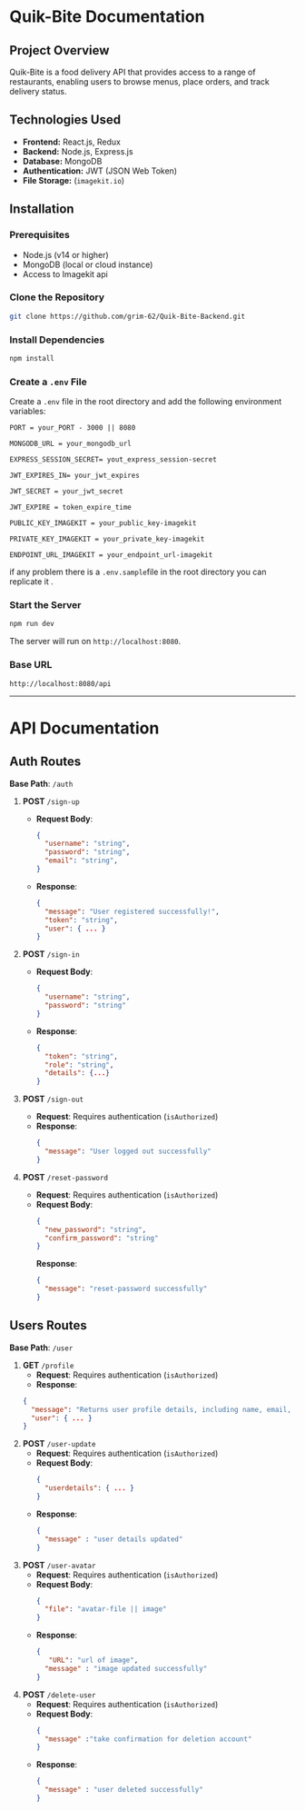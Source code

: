 # Quik-Bite Documentation

## Project Overview

Quik-Bite is a food delivery API that provides access to a range of restaurants, enabling users to browse menus, place orders, and track delivery status.


## Technologies Used
- **Frontend:** React.js, Redux
- **Backend:** Node.js, Express.js
- **Database:** MongoDB
- **Authentication:** JWT (JSON Web Token)
- **File Storage:** (`imagekit.io`)

## Installation

### Prerequisites
- Node.js (v14 or higher)
- MongoDB (local or cloud instance)
- Access to Imagekit api

### Clone the Repository
```bash
git clone https://github.com/grim-62/Quik-Bite-Backend.git
```

### Install Dependencies
```bash
npm install
```

### Create a `.env` File
Create a `.env` file in the root directory and add the following environment variables:
```plaintext
PORT = your_PORT - 3000 || 8080 

MONGODB_URL = your_mongodb_url

EXPRESS_SESSION_SECRET= yout_express_session-secret

JWT_EXPIRES_IN= your_jwt_expires

JWT_SECRET = your_jwt_secret

JWT_EXPIRE = token_expire_time

PUBLIC_KEY_IMAGEKIT = your_public_key-imagekit

PRIVATE_KEY_IMAGEKIT = your_private_key-imagekit

ENDPOINT_URL_IMAGEKIT = your_endpoint_url-imagekit
```
if any problem there is a `.env.sample`file in the root directory you can replicate it .

### Start the Server
```bash
npm run dev
```
The server will run on `http://localhost:8080`.

### Base URL
`http://localhost:8080/api`


---
# API Documentation

## Auth Routes
**Base Path**: `/auth`

1. **POST** `/sign-up`
   - **Request Body**: 
     ```json
     {
       "username": "string",
       "password": "string",
       "email": "string",
     }
     ```
   - **Response**: 
     ```json
     {
       "message": "User registered successfully!",
       "token": "string",
       "user": { ... }
     }
     ```

2. **POST** `/sign-in`
   - **Request Body**: 
     ```json
     {
       "username": "string",
       "password": "string"
     }
     ```
   - **Response**: 
     ```json
     {
       "token": "string",
       "role": "string",
       "details": {...}
     }
     ```

3. **POST** `/sign-out`
   - **Request**: Requires authentication (`isAuthorized`)
   - **Response**: 
     ```json
     {
       "message": "User logged out successfully"
     }
     ```
4. **POST** `/reset-password`
   - **Request**: Requires authentication (`isAuthorized`)
   - **Request Body**: 
     ```json
     {       
       "new_password": "string",
       "confirm_password": "string"
     }
     ```
      **Response**: 
     ```json
     {
       "message": "reset-password successfully"
     }
     ```

## Users Routes
**Base Path**: `/user`

1. **GET** `/profile`
    - **Request**: Requires authentication (`isAuthorized`)
    - **Response**: 
     ```json
     {
       "message": "Returns user profile details, including name, email, avatar URL, and other profile information.",
       "user": { ... }
     }
     ```
2. **POST** `/user-update`
   - **Request**: Requires authentication (`isAuthorized`)
   - **Request Body**: 
     ```json
     {
       "userdetails": { ... }
     }
     ```
   - **Response**: 
     ```json
     {
       "message" : "user details updated"
     }
     ```
3. **POST** `/user-avatar`
   - **Request**: Requires authentication (`isAuthorized`)
   - **Request Body**: 
     ```json
     {
       "file": "avatar-file || image"
     }
     ```
   - **Response**: 
     ```json
     {
        "URL": "url of image",
       "message" : "image updated successfully"
     }
     ```
3. **POST** `/delete-user`
   - **Request**: Requires authentication (`isAuthorized`)
   - **Request Body**: 
     ```json
     {
       "message" :"take confirmation for deletion account" 
     }
     ```
   - **Response**: 
     ```json
     {
       "message" : "user deleted successfully"
     }
     ```
